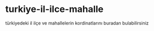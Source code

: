 # turkiye-il-ilce-mahalle
türkiyedeki il ilçe ve mahallelerin kordinatlarını buradan bulabilirsiniz
